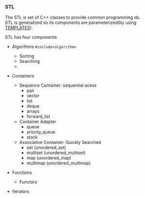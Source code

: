 ### STL
The STL is set of C++ classes to provide common programming ds.  
STL is generalized so its components are parameterized(by using [TEMPLATES](https://www.geeksforgeeks.org/templates-cpp/)).  

STL has four components
* Algorithms `#include<algorithm>`
    * Sorting
    * Searching
    * 
* Containers
    * Sequence Container: sequential acess
        * pair
        * vector
        * list
        * deque
        * arrays
        * forward_list
    * Container Adapter
        * queue
        * priority_queue
        * stack
    * Associative Container: Quickly Searched
        * set (unordered_set)
        * multiset (unordered_multiset)
        * map (unordered_map)
        * multimap (unordered_multimap)
    
* Functions 
    * Functors

* Iterators 











